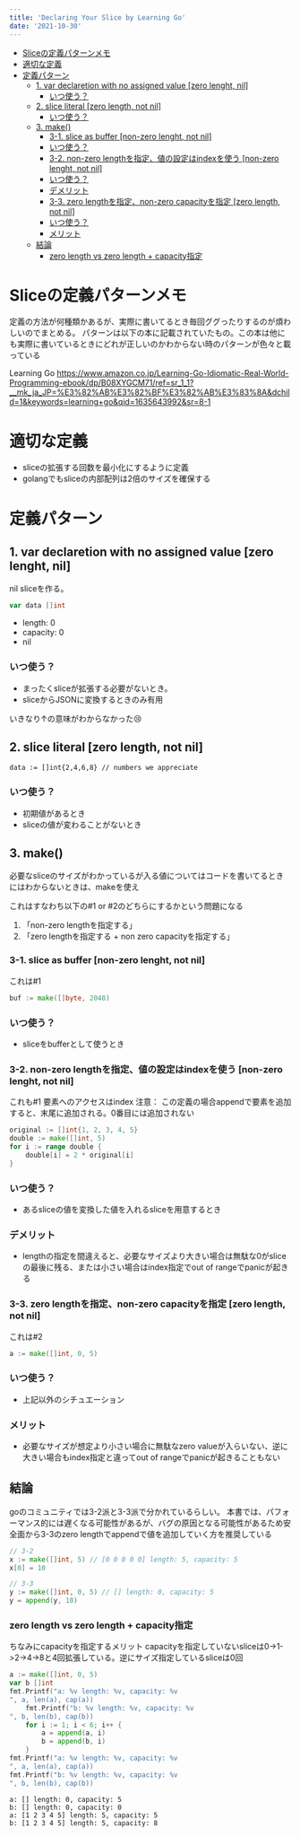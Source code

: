 ```yaml
---
title: 'Declaring Your Slice by Learning Go'
date: '2021-10-30'
---
```


- [Sliceの定義パターンメモ](#sliceの定義パターンメモ)
- [適切な定義](#適切な定義)
- [定義パターン](#定義パターン)
  - [1. var declaretion with no assigned value [zero lenght, nil]](#1-var-declaretion-with-no-assigned-value-zero-lenght-nil)
    - [いつ使う？](#いつ使う)
  - [2. slice literal [zero length, not nil]](#2-slice-literal-zero-length-not-nil)
    - [いつ使う？](#いつ使う-1)
  - [3. make()](#3-make)
    - [3-1. slice as buffer [non-zero lenght, not nil]](#3-1-slice-as-buffer-non-zero-lenght-not-nil)
    - [いつ使う？](#いつ使う-2)
    - [3-2. non-zero lengthを指定、値の設定はindexを使う [non-zero lenght, not nil]](#3-2-non-zero-lengthを指定値の設定はindexを使う-non-zero-lenght-not-nil)
    - [いつ使う？](#いつ使う-3)
    - [デメリット](#デメリット)
    - [3-3. zero lengthを指定、non-zero capacityを指定 [zero length, not nil]](#3-3-zero-lengthを指定non-zero-capacityを指定-zero-length-not-nil)
    - [いつ使う？](#いつ使う-4)
    - [メリット](#メリット)
  - [結論](#結論)
    - [zero length vs zero length + capacity指定](#zero-length-vs-zero-length--capacity指定)

# Sliceの定義パターンメモ

定義の方法が何種類かあるが、実際に書いてるとき毎回ググったりするのが煩わしいのでまとめる。
パターンは以下の本に記載されていたもの。この本は他にも実際に書いているときにどれが正しいのかわからない時のパターンが色々と載っている

Learning Go
https://www.amazon.co.jp/Learning-Go-Idiomatic-Real-World-Programming-ebook/dp/B08XYGCM71/ref=sr_1_1?__mk_ja_JP=%E3%82%AB%E3%82%BF%E3%82%AB%E3%83%8A&dchild=1&keywords=learning+go&qid=1635643992&sr=8-1

# 適切な定義

- sliceの拡張する回数を最小化にするように定義
- golangでもsliceの内部配列は2倍のサイズを確保する

# 定義パターン

## 1. var declaretion with no assigned value [zero lenght, nil]

nil sliceを作る。

```go
var data []int
```

- length: 0
- capacity: 0
- nil

### いつ使う？

- まったくsliceが拡張する必要がないとき。
- sliceからJSONに変換するときのみ有用

いきなり↑の意味がわからなかった😢 

## 2. slice literal [zero length, not nil]

```
data := []int{2,4,6,8} // numbers we appreciate
```

### いつ使う？

- 初期値があるとき
- sliceの値が変わることがないとき

## 3. make()

必要なsliceのサイズがわかっているが入る値についてはコードを書いてるときにはわからないときは、makeを使え

これはすなわち以下の#1 or #2のどちらにするかという問題になる
1. 「non-zero lengthを指定する」
1. 「zero lengthを指定する + non zero capacityを指定する」

### 3-1. slice as buffer [non-zero lenght, not nil]

これは#1

```go
buf := make([]byte, 2048)
```

### いつ使う？

- sliceをbufferとして使うとき

### 3-2. non-zero lengthを指定、値の設定はindexを使う [non-zero lenght, not nil]

これも#1
要素へのアクセスはindex
注意： この定義の場合appendで要素を追加すると、末尾に追加される。0番目には追加されない

```go
original := []int{1, 2, 3, 4, 5}
double := make([]int, 5)
for i := range double {
	double[i] = 2 * original[i]
}
```

### いつ使う？

- あるsliceの値を変換した値を入れるsliceを用意するとき 

### デメリット

- lengthの指定を間違えると、必要なサイズより大きい場合は無駄な0がsliceの最後に残る、または小さい場合はindex指定でout of rangeでpanicが起きる

### 3-3. zero lengthを指定、non-zero capacityを指定 [zero length, not nil]

これは#2

```go
a := make([]int, 0, 5)
```

### いつ使う？

- 上記以外のシチュエーション

### メリット

- 必要なサイズが想定より小さい場合に無駄なzero valueが入らいない、逆に大きい場合もindex指定と違ってout of rangeでpanicが起きることもない

## 結論

goのコミュニティでは3-2派と3-3派で分かれているらしい。
本書では、パフォーマンス的には遅くなる可能性があるが、バグの原因となる可能性があるため安全面から3-3のzero lengthでappendで値を追加していく方を推奨している

```go
// 3-2
x := make([]int, 5) // [0 0 0 0 0] length: 5, capacity: 5
x[0] = 10

// 3-3
y := make([]int, 0, 5) // [] length: 0, capacity: 5
y = append(y, 10)
```

### zero length vs zero length + capacity指定

ちなみにcapacityを指定するメリット
capacityを指定していないsliceは0->1->2->4->8と4回拡張している。逆にサイズ指定しているsliceは0回

```go
a := make([]int, 0, 5)
var b []int
fmt.Printf("a: %v length: %v, capacity: %v
", a, len(a), cap(a))
	fmt.Printf("b: %v length: %v, capacity: %v
", b, len(b), cap(b))
	for i := 1; i < 6; i++ {
		a = append(a, i)
		b = append(b, i)
	}
fmt.Printf("a: %v length: %v, capacity: %v
", a, len(a), cap(a))
fmt.Printf("b: %v length: %v, capacity: %v
", b, len(b), cap(b))
```
```
a: [] length: 0, capacity: 5
b: [] length: 0, capacity: 0
a: [1 2 3 4 5] length: 5, capacity: 5
b: [1 2 3 4 5] length: 5, capacity: 8
```
